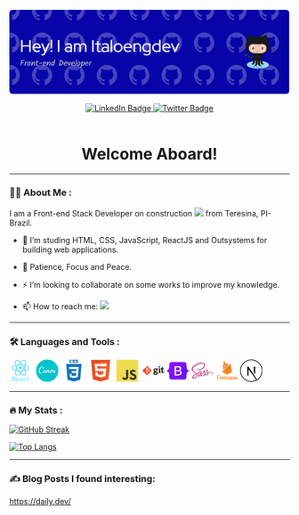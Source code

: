   <p align="center">
  <img src="./github-header-image.png" alt=""/>
</p>
  
<div id="header" align="center">
 
  <div id="badges">
    <a href="https://www.linkedin.com/in/italoengdev/">
      <img src="https://img.shields.io/badge/LinkedIn-blue?style=for-the-badge&logo=linkedin&logoColor=white" alt="LinkedIn Badge"/>
    </a>
    <a href="https://www.instagram.com/italo_sg/">
      <img src="https://img.shields.io/badge/Instagram-E4405F?style=for-the-badge&logo=instagram&logoColor=white" alt="Twitter Badge"/>
    </a>
  </div>
  <img src="https://komarev.com/ghpvc/?username=italoengdev&style=flat-square&color=blue" alt=""/>
  <h1>
    Welcome Aboard!
  </h1>
</div>

---

### :woman_technologist: About Me :
I am a Front-end Stack Developer on construction <img src="https://media.giphy.com/media/WUlplcMpOCEmTGBtBW/giphy.gif" width="30"> from Teresina, PI-Brazil.
- :telescope: I’m studing HTML, CSS, JavaScript, ReactJS and Outsystems for building web applications.

- :seedling: Patience, Focus and Peace.

- :zap: I’m looking to collaborate on some works to improve my knowledge.

- :mailbox: How to reach me: [<img src="https://upload.wikimedia.org/wikipedia/commons/thumb/b/b1/Outlook_hi-res_icon_%282019%29.svg/1200px-Outlook_hi-res_icon_%282019%29.svg.png" width="30">](mailto:italo_saraiva182@hotmail.com)

---

### :hammer_and_wrench: Languages and Tools :
<div>
  <img src="https://github.com/devicons/devicon/blob/master/icons/react/react-original-wordmark.svg" title="React" alt="React" width="40" height="40"/>&nbsp;
  <img src="https://github.com/devicons/devicon/blob/master/icons/canva/canva-original.svg" title="Canva" alt="Canva" width="40" height="40"/>&nbsp;
  <img src="https://github.com/devicons/devicon/blob/master/icons/css3/css3-plain-wordmark.svg"  title="CSS3" alt="CSS" width="40" height="40"/>&nbsp;
  <img src="https://github.com/devicons/devicon/blob/master/icons/html5/html5-original.svg" title="HTML5" alt="HTML" width="40" height="40"/>&nbsp;
  <img src="https://github.com/devicons/devicon/blob/master/icons/javascript/javascript-original.svg" title="JavaScript" alt="JavaScript" width="40" height="40"/>&nbsp;
  <img src="https://github.com/devicons/devicon/blob/master/icons/git/git-original-wordmark.svg" title="Git" **alt="Git" width="40" height="40"/>
  <img src="https://github.com/devicons/devicon/blob/master/icons/bootstrap/bootstrap-original.svg" title="Bootstrap" **alt="Boots" width="40" height="40"/>
  <img src="https://github.com/devicons/devicon/blob/master/icons/sass/sass-original.svg" title="Sass" **alt="sass" width="40" height="40"/>
  <img src="https://github.com/devicons/devicon/blob/master/icons/firebase/firebase-plain-wordmark.svg" title="Firebase" **alt="firebase" width="40" height="40"/>
  <img src="https://github.com/devicons/devicon/blob/master/icons/nextjs/nextjs-line.svg" title="NextJs" **alt="next" width="40" height="40"/>
  
</div>

---

### :fire: My Stats :
[![GitHub Streak](http://github-readme-streak-stats.herokuapp.com?user=italoengdev&theme=dark&background=000000)](https://git.io/streak-stats)

[![Top Langs](https://github-readme-stats.vercel.app/api/top-langs/?username=italoengdev&layout=compact&theme=vision-friendly-dark)](https://github.com/anuraghazra/github-readme-stats)

---

### :writing_hand: Blog Posts I found interesting:
<!-- BLOG-POST-LIST:START -->
https://daily.dev/
<!-- BLOG-POST-LIST:END -->



